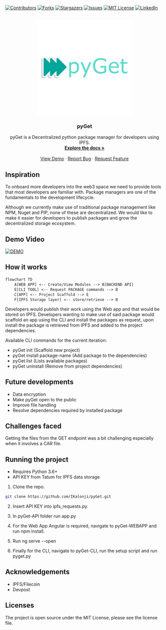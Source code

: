 <div id="top"></div>

[![Contributors][contributors-shield]][contributors-url]
[![Forks][forks-shield]][forks-url]
[![Stargazers][stars-shield]][stars-url]
[![Issues][issues-shield]][issues-url]
[![MIT License][license-shield]][license-url]
[![LinkedIn][linkedin-shield]][linkedin-url]



<!-- PROJECT LOGO -->
<br />
<div align="center">
  <a href="https://github.com/IKalonji/pyGet">
    <img src="./pyGet-logo.png" alt="Logo" width="300" height="300">
  </a>

  <h3 align="center">pyGet</h3>

  <p align="center">
    pyGet is a Decentralized python package manager for developers using IPFS. 
    <br />
    <a href="https://github.com/IKalonji/pyGet/blob/main/README.md"><strong>Explore the docs »</strong></a>
    <br />
    <br />
    <a href="https://youtu.be/o7FZoPOkw3Q">View Demo</a>
    ·
    <a href="https://github.com/IKalonji/pyGet/issues">Report Bug</a>
    ·
    <a href="https://github.com/IKalonji/pyGet/issues">Request Feature</a>
  </p>
</div>

## Inspiration

To onboard more developers into the web3 space we need to provide tools that most developers are familiar with.
Package managers are one of the fundamentals to the development lifecycle. 

Although we currently make use of traditional package management like NPM, Nuget and PIP, none of these are decentralized. We would like to make it easier 
for developers to publish packages and grow the decentralized storage ecosystem.

## Demo Video

[![DEMO](https://img.youtube.com/vi/o7FZoPOkw3Q/0.jpg)](https://youtu.be/o7FZoPOkw3Q)

## How it works

```mermaid
flowchart TD
    A[WEB APP] <-- Create/View Modules --> B[BACKEND API]
    E[CLI TOOL] <-- Request PACKAGE commands --> B
    C[APP] <-- Project Scaffold --> E
    F[IPFS Storage layer] <-- store/retrieve --> B
```

Developers would publish their work using the Web app and that would be stored on IPFS. Developers wanting to make use of said package would scaffold an
app using the CLI and install the packages as request, upon install the package is retrieved from IPFS and added to the project dependencies.

Available CLI commands for the current iteration:
* pyGet init (Scaffold new project)
* pyGet install package-name (Add package to the dependencies)
* pyGet list (Lists available packages)
* pyGet uninstall (Remove from project dependencies)


## Future developments

* Data encryption
* Make pyGet open to the public
* Improve file handling 
* Resolve dependencies required by installed package 

## Challenges faced

Getting the files from the GET endpoint was a bit challenging especially when it involves a CAR file.

## Running the project

* Requires Python 3.6+
* API KEY from Tatum for IPFS data storage

1. Clone the repo.

```sh
git clone https://github.com/IKalonji/pyGet.git
```

2. Insert API KEY into ipfs_requests.py.

3. In pyGet-API folder run app.py

4. For the Web App Angular is required, navigate to pyGet-WEBAPP and run npm install.

5. Run ng serve --open

6. Finally for the CLI, navigate to pyGet-CLI, run the setup script and run pyget.py

## Acknowledgements

* IPFS/Filecoin
* Devpost

## Licenses

The project is open source under the MIT License, please see the license file.

[contributors-shield]: https://img.shields.io/github/contributors/IKalonji/pyGet.svg?style=for-the-badge
[contributors-url]: https://github.com/IKalonji/pyGet/graphs/contributors
[forks-shield]: https://img.shields.io/github/forks/IKalonji/pyGet.svg?style=for-the-badge
[forks-url]: https://github.com/IKalonji/pyGet/network/members
[stars-shield]: https://img.shields.io/github/stars/IKalonji/pyGet.svg?style=for-the-badge
[stars-url]: https://github.com/IKalonji/pyGet/stargazers
[issues-shield]: https://img.shields.io/github/issues/IKalonji/pyGet.svg?style=for-the-badge
[issues-url]: https://github.com/IKalonji/pyGet/issues
[license-shield]: https://img.shields.io/github/license/IKalonji/pyGet.svg?style=for-the-badge
[license-url]: https://github.com/IKalonji/pyGet/blob/main/LICENSE.txt
[linkedin-shield]: https://img.shields.io/badge/-LinkedIn-black.svg?style=for-the-badge&logo=linkedin&colorB=555
[linkedin-url]: https://www.linkedin.com/in/issa-kalonji-b301851ba/
